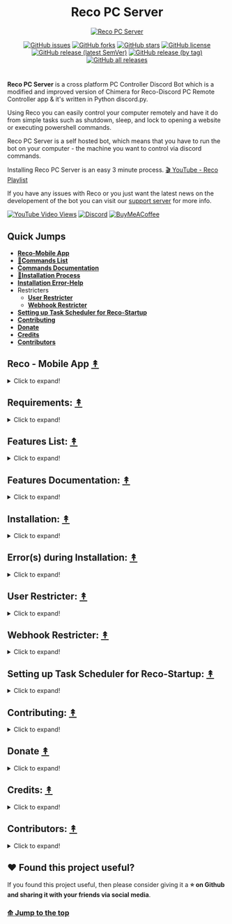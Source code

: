 <div align="center">
<h1>Reco PC Server</h1>
<p align="center">

<a  href="https://github.com/Arvinth-Krishna/Reco-PC-Server#installation--" ><img  width="265" height="250" alt="Reco PC Server" title="Reco PC Server" src="https://user-images.githubusercontent.com/49812701/123842966-f9f15d80-d92e-11eb-9db0-087202e92f7b.png"></a>

</p>
<div align="center">
<a href="https://github.com/Arvinth-Krishna/Reco-PC-Server/issues"><img alt="GitHub issues" src="https://img.shields.io/github/issues/Arvinth-Krishna/Reco-PC-Server?color=%23F2BE22"></a> <a href="https://github.com/Arvinth-Krishna/Reco-PC-Server/network"><img alt="GitHub forks" src="https://img.shields.io/github/forks/Arvinth-Krishna/Reco-PC-Server?style=social"></a> <a href="https://github.com/Arvinth-Krishna/Reco-PC-Server/stargazers"><img alt="GitHub stars" src="https://img.shields.io/github/stars/Arvinth-Krishna/Reco-PC-Server?style=social"></a> <a href="https://github.com/Arvinth-Krishna/Reco-PC-Server/blob/main/LICENSE"><img alt="GitHub license" src="https://img.shields.io/github/license/Arvinth-Krishna/Reco-PC-Server?color=success"></a>
</div>
<a href="https://github.com/Arvinth-Krishna/Reco-PC-Server#reco-pc-server"><img alt="GitHub release (latest SemVer)" src="https://img.shields.io/github/v/release/Arvinth-Krishna/Reco-PC-Server?label=latest%20release"></a> <a href="https://github.com/Arvinth-Krishna/Reco-PC-Server#reco-pc-server"><img alt="GitHub release (by tag)" src="https://img.shields.io/github/downloads/Arvinth-Krishna/Reco-PC-Server/v8.0/total?color=important"></a> <a href="https://github.com/Arvinth-Krishna/Reco-PC-Server#reco-pc-server"><img alt="GitHub all releases" src="https://img.shields.io/github/downloads/Arvinth-Krishna/Reco-PC-Server/total?color=important&label=total%20downloads"></a>
	


 
</div>

# 
**Reco PC Server** is a cross platform PC Controller Discord Bot which is a modified and improved version of Chimera for Reco-Discord PC Remote Controller app & it's written in Python discord.py.

Using Reco you can easily control your computer remotely and have it do from simple tasks such as shutdown, sleep, and lock to opening a website or executing powershell commands.

Reco PC Server is a self hosted bot, which means that you have to run the bot on your computer - the machine you want to control via discord commands.


Installing Reco PC Server is an easy 3 minute process. [🎬 YouTube - Reco Playlist](https://www.youtube.com/playlist?list=PLwfmXAeVRyvkiFj_kyodNsd2uUa-0yrAG)

If you have any issues with Reco or you just want the latest news on the developement of the bot you can visit our [support server](https://discord.gg/SMJ44xQz7p) for more info.

<div align="left">
<a href="https://www.youtube.com/playlist?list=PLwfmXAeVRyvkiFj_kyodNsd2uUa-0yrAG"><img alt="YouTube Video Views" src="https://img.shields.io/youtube/views/HbqW0zCIZYg?style=social"></a> <a href="https://discord.gg/SMJ44xQz7p"><img alt="Discord" src="https://img.shields.io/discord/866341547042013244?color=%235465DE&label=Discord&logo=discord&logoColor=white"></a> <a href="https://www.buymeacoffee.com/ArvinthKrishna"><img alt="BuyMeACoffee" src="https://badgen.net/badge/icon/buymeacoffee?icon=buymeacoffee&label"></a>
</div>


## Quick Jumps

* **[Reco-Mobile App](https://github.com/Arvinth-Krishna/Reco-PC-Server#reco---mobile-app--)**
* **[🔸Commands List](https://github.com/Arvinth-Krishna/Reco-PC-Server#features-list--)**
* **[Commands Documentation](https://github.com/Arvinth-Krishna/Reco-PC-Server#features-documentation--)**
* **[🔸Installation Process](https://github.com/Arvinth-Krishna/Reco-PC-Server#installation--)**
* **[Installation Error-Help](https://github.com/Arvinth-Krishna/Reco-PC-Server#to-deal-with-any-error-during-installation--)**
* Restricters
     * **[User Restricter](https://github.com/Arvinth-Krishna/Reco-PC-Server#user-restricter--)**
     * **[Webhook Restricter](https://github.com/Arvinth-Krishna/Reco-PC-Server#webhook-restricter--)**
* **[Setting up Task Scheduler for Reco-Startup](https://github.com/Arvinth-Krishna/Reco-PC-Server#setting-up-task-scheduler-for-reco-startup--)**
* **[Contributing](https://github.com/Arvinth-Krishna/Reco-PC-Server#contributing--)**
* **[Donate](https://github.com/Arvinth-Krishna/Reco-PC-Server#donate--)**
* **[Credits](https://github.com/Arvinth-Krishna/Reco-PC-Server#credits--)**
* **[Contributors](https://github.com/Arvinth-Krishna/Reco-PC-Server#contributors--)**


## Reco - Mobile App  [↟](https://github.com/Arvinth-Krishna/Reco-PC-Server#quick-jumps) 
<details><summary>Click to expand!</summary><blockquote>
	
**[Reco: Discord PC Remote Controller](https://play.google.com/store/apps/details?id=com.gak.reco)**-Mobile App is now available on Play Store✌. 

[🎬 YouTube - How to install and use Reco - Mobile App](https://youtu.be/YJXfgRL4aK4)

[<img src="https://play.google.com/intl/en_us/badges/images/generic/en-play-badge-border.png" height="60" alt="Get Reco: Discord PC Remote Controller on Google Play" />](https://play.google.com/store/apps/details?id=com.gak.reco "Get Reco: Discord PC Remote Controller on Google Play")



* Reco-Mobile App contain 4 tabs 
  - Home Screen
  - Media Screen
  - Command Screen
  - Webhook Screen
  


### Screenshots:
<p align="center">
  <img  width="100" height="187.5" alt="Reco - Discord PC Remote Controller App" src="https://user-images.githubusercontent.com/49812701/107601722-8257b600-6c4d-11eb-87c2-9f9036382745.jpg">
  <img  width="100" height="187.5" alt="Reco - Discord PC Remote Controller App" src="https://user-images.githubusercontent.com/49812701/107601747-8e437800-6c4d-11eb-9c14-49080bd84cfa.jpg">
  <img  width="100" height="187.5" alt="Reco - Discord PC Remote Controller App" src="https://user-images.githubusercontent.com/49812701/107601773-9d2a2a80-6c4d-11eb-8ed0-958e136eff84.jpg">
  <img  width="100" height="187.5" alt="Reco - Discord PC Remote Controller App" src="https://user-images.githubusercontent.com/49812701/107601780-a3200b80-6c4d-11eb-9bcb-24b5e5adac96.jpg">
  <img  width="100" height="187.5" alt="Reco - Discord PC Remote Controller App" src="https://user-images.githubusercontent.com/49812701/107601788-a7e4bf80-6c4d-11eb-8f64-bd4c2fe6c7e3.jpg">
  <img  width="100" height="187.5" alt="Reco - Discord PC Remote Controller App" src="https://user-images.githubusercontent.com/49812701/107601794-ad420a00-6c4d-11eb-91f0-d9d35f7505c8.jpg">
  <img  width="100" height="187.5" alt="Reco - Discord PC Remote Controller App" src="https://user-images.githubusercontent.com/49812701/107601806-b29f5480-6c4d-11eb-95a9-043bc57e5d6d.jpg">
  <img  width="100" height="187.5" alt="Reco - Discord PC Remote Controller App" src="https://user-images.githubusercontent.com/49812701/107602896-0b242100-6c51-11eb-8fc8-4473af17c846.jpg">
</p>
</blockquote></details>
	

## Requirements:  [↟](https://github.com/Arvinth-Krishna/Reco-PC-Server#quick-jumps) 
<details><summary>Click to expand!</summary><blockquote>
	
**Note:** You only need to manually install [Python](https://www.python.org/downloads/) to get started. All other dependencies will be automatically downloaded & installed after running [setup.bat](https://github.com/Arvinth-Krishna/Reco-PC-Server/blob/main/setup.bat) or [setup.sh](https://github.com/Arvinth-Krishna/Reco-PC-Server/blob/main/setup.sh). (**[#installation_process](https://github.com/Arvinth-Krishna/Reco-PC-Server#installation--)**)

* discord.py
* mss
* opencv-python
* Pillow
* playsound
* plyer
* pycaw
* pynput
* pyperclip
* Python 3
* python-dotenv
* pytube
* pystray
* speedtest-cli
* win10toast
</blockquote></details>


## Features List:  [↟](https://github.com/Arvinth-Krishna/Reco-PC-Server#quick-jumps) 
<details><summary>Click to expand!</summary><blockquote>
	
* **[Abort](https://github.com/Arvinth-Krishna/Reco-PC-Server#-abort--)**
* **[Alert](https://github.com/Arvinth-Krishna/Reco-PC-Server#-alert--)**
* **[App Quitter](https://github.com/Arvinth-Krishna/Reco-PC-Server#-appquitter--)**
* **[Battery Level](https://github.com/Arvinth-Krishna/Reco-PC-Server#-battery-level--)**
* **[Battery Report Generator](https://github.com/Arvinth-Krishna/Reco-PC-Server#-battery-report-generator--)**
* **[Camera](https://github.com/Arvinth-Krishna/Reco-PC-Server#-camera--)**
* **[Clip](https://github.com/Arvinth-Krishna/Reco-PC-Server#-clip--)**
* **[Cmd](https://github.com/Arvinth-Krishna/Reco-PC-Server#-cmd--)**
* **[Commands](https://github.com/Arvinth-Krishna/Reco-PC-Server#-commands--)**
* **[Echo](https://github.com/Arvinth-Krishna/Reco-PC-Server#-echo--)**
* **[File](https://github.com/Arvinth-Krishna/Reco-PC-Server#-file--)**
* **[Help](https://github.com/Arvinth-Krishna/Reco-PC-Server#-help--)**
* **[Hibernate](https://github.com/Arvinth-Krishna/Reco-PC-Server#-hibernate--)**
* **[Launch](https://github.com/Arvinth-Krishna/Reco-PC-Server#-launch--)**
* **[Lock](https://github.com/Arvinth-Krishna/Reco-PC-Server#-lock--)**
* **[Log](https://github.com/Arvinth-Krishna/Reco-PC-Server#-log--)**
* **[Media](https://github.com/Arvinth-Krishna/Reco-PC-Server#-media--)**
* **[Music](https://github.com/Arvinth-Krishna/Reco-PC-Server#-music--)**
* **[Notification](https://github.com/Arvinth-Krishna/Reco-PC-Server#-notification--)**
* **[Powershell](https://github.com/Arvinth-Krishna/Reco-PC-Server#-powershell--)**
* **[Printer](https://github.com/Arvinth-Krishna/Reco-PC-Server#-printer--)**
* **[Processes](https://github.com/Arvinth-Krishna/Reco-PC-Server#-processes--)**
* **[Reco](https://github.com/Arvinth-Krishna/Reco-PC-Server#-reco--)**
* **[Restart](https://github.com/Arvinth-Krishna/Reco-PC-Server#-restart--)**
* **[RPC](https://github.com/Arvinth-Krishna/Reco-PC-Server#-rpc--)**
* **[Say](https://github.com/Arvinth-Krishna/Reco-PC-Server#-say--)**
* **[Screenshot](https://github.com/Arvinth-Krishna/Reco-PC-Server#-screenshot--)**
* **[Search (Google)](https://github.com/Arvinth-Krishna/Reco-PC-Server#-google-search--)**
* **[Shutdown](https://github.com/Arvinth-Krishna/Reco-PC-Server#-shutdown--)**
* **[SignOut (LogOff)](https://github.com/Arvinth-Krishna/Reco-PC-Server#-signout--)**
* **[Sleep](https://github.com/Arvinth-Krishna/Reco-PC-Server#-sleep--)**
* **[Speedtest](https://github.com/Arvinth-Krishna/Reco-PC-Server#-speedtest--)**
* **[System Info](https://github.com/Arvinth-Krishna/Reco-PC-Server#-system-info--)**
* **[URL Launcher](https://github.com/Arvinth-Krishna/Reco-PC-Server#-url-launcher--)**
* **[Version Checker](https://github.com/Arvinth-Krishna/Reco-PC-Server#-version-checker--)**
* **[Wake](https://github.com/Arvinth-Krishna/Reco-PC-Server#-Wake--)**
* **[Wlan Signal](https://github.com/Arvinth-Krishna/Reco-PC-Server#-Wlan-Signal--)**
* **[WhatsApp](https://github.com/Arvinth-Krishna/Reco-PC-Server#-whatsapp--)**
* **[YouTube (search)](https://github.com/Arvinth-Krishna/Reco-PC-Server#-youtube-search--)**
</blockquote></details>
	

## Features Documentation:  [↟](https://github.com/Arvinth-Krishna/Reco-PC-Server#quick-jumps) 
<details><summary>Click to expand!</summary><blockquote>
		
### ★ Abort  [⇪](https://github.com/Arvinth-Krishna/Reco-PC-Server#features-list--)
<details><summary>Click to expand!</summary><blockquote>
	
* !abort
	> Aborts the Shutdown or Restart schedule.

		e.g: !abort
</blockquote></details>
	
### ★ Alert  [⇪](https://github.com/Arvinth-Krishna/Reco-PC-Server#features-list--)
<details><summary>Click to expand!</summary><blockquote>

* !alert on or !alert off or !alert onwithbeep
	> Alerts user interaction.

		e.g: !alert onwithbeep
</blockquote></details>

### ★ AppQuitter  [⇪](https://github.com/Arvinth-Krishna/Reco-PC-Server#features-list--)
<details><summary>Click to expand!</summary><blockquote>

* !appquitter *PID/Application_Name* or !appquitter *PID/Application_Name* *minutes*
	> Quits the specified application immediately or with a time delay in minutes.

		e.g: !appquitter chrome 30
</blockquote></details>

### ★ Battery Level  [⇪](https://github.com/Arvinth-Krishna/Reco-PC-Server#features-list--) 
<details><summary>Click to expand!</summary><blockquote>

* !batterylevel or !batterylevel show
	> To check the estimated battery charge remaining.

		e.g: !batterylevel
</blockquote></details>
	
### ★ Battery Report Generator  [⇪](https://github.com/Arvinth-Krishna/Reco-PC-Server#features-list--) 
<details><summary>Click to expand!</summary><blockquote>

* !batteryreport or !batteryreport file
	> Generates a detailed battery report for your PC. [Screenshots](https://github.com/Arvinth-Krishna/Battery_Report/blob/master/README.md#screenshots)

		e.g: !batteryreport
</blockquote></details>

### ★ Camera  [⇪](https://github.com/Arvinth-Krishna/Reco-PC-Server#features-list--) 
<details><summary>Click to expand!</summary><blockquote>

* !camera *command* or !camera *command* *time*
	> Controls computer camera for taking photo or filming for a given *time* in seconds (default is 5 seconds).

		e.g: !camera video 10
		list of commands:
		- video time
		- photo
</blockquote></details>
	
### ★ Clip  [⇪](https://github.com/Arvinth-Krishna/Reco-PC-Server#features-list--) 
<details><summary>Click to expand!</summary><blockquote>

* !clip *text* or !clip get
	> **!clip** *<text>* - Copy the message to your PC's Clipboard.
	> **!clip get**     - Get data from PC's Clipboard

		e.g: !clip Copy this text to PC's Clipboard
</blockquote></details>

### ★ Cmd  [⇪](https://github.com/Arvinth-Krishna/Reco-PC-Server#features-list--) 
<details><summary>Click to expand!</summary><blockquote>
	
* !cmd "*command*"
	> Executes *command* in cmd.exe.

		e.g: !cmd shutdown -a
</blockquote></details>
	
### ★ Commands  [⇪](https://github.com/Arvinth-Krishna/Reco-PC-Server#features-list--) 
<details><summary>Click to expand!</summary><blockquote>

* !commands
	> Shows all Reco Commands.

		e.g: !commands
</blockquote></details>
	
### ★ Echo  [⇪](https://github.com/Arvinth-Krishna/Reco-PC-Server#features-list--) 
<details><summary>Click to expand!</summary><blockquote>

* !echo *status*
	> Turns on or off !cmd and !powershell command echo in chat. When turned on, the command return will be sent to chat.

		e.g: !echo on (or) !echo off
</blockquote></details>
	
### ★ File  [⇪](https://github.com/Arvinth-Krishna/Reco-PC-Server#features-list--) 
<details><summary>Click to expand!</summary><blockquote>

* !file *command* or !file *command* *path*
	> Browses, saves and retrieves files from or to your computer.

		e.g: !file relative ..
		list of commands:
		- absolute => sets an absolute path
		- relative => sets a relative path
		- list => lists current path
		- retrieve => uploads a file to the chat from your system
		- save => saves a file to your saved_files directory in your system from the chat
		- save folder => opens the saved_files directory
		- rsave => saves a file to your current relaive path from the chat
		- open => opens the current relative path
		- download => saves a file from a direct url to the your system
</blockquote></details>
	
### ★ Help  [⇪](https://github.com/Arvinth-Krishna/Reco-PC-Server#features-list--) 
<details><summary>Click to expand!</summary><blockquote>

* !help or !help *command*
	> Shows Reco help, listing commands of shows help for a specific command.
	
		e.g: !help screenshot
</blockquote></details>
	
### ★ Hibernate  [⇪](https://github.com/Arvinth-Krishna/Reco-PC-Server#features-list--) 
<details><summary>Click to expand!</summary><blockquote>

* !hibernate or !hibernate *minutes*
	> Hibernates your computer immediately or with a time delay in minutes. 

		e.g: !hibernate 30
</blockquote></details>
	
### ★ Launch  [⇪](https://github.com/Arvinth-Krishna/Reco-PC-Server#features-list--) 
<details><summary>Click to expand!</summary><blockquote>

* !launch *shortcut* or !launch list or !launch list_index
    > Launches a custom shortcut you placed in the shortcuts folder.


    > [🎬 YouTube - How to use App Launcher](https://youtu.be/-b-7-8oK1tI)

		e.g: !launch Application_Name_in_Shortcut_Folder
</blockquote></details>

### ★ Lock  [⇪](https://github.com/Arvinth-Krishna/Reco-PC-Server#features-list--) 
<details><summary>Click to expand!</summary><blockquote>

* !lock or !lock *minutes*
	> Locks your computer immediately or with a time delay in minutes.

		e.g: !lock 30
</blockquote></details>
	
### ★ Log  [⇪](https://github.com/Arvinth-Krishna/Reco-PC-Server#features-list--) 
<details><summary>Click to expand!</summary><blockquote>

* !log *param* or !log *param* *date*
	> turns on or off chat logging or show log for given date (defaults to today).

		e.g: !log show 2021-02-08
</blockquote></details>
	
### ★ Media  [⇪](https://github.com/Arvinth-Krishna/Reco-PC-Server#features-list--) 
<details><summary>Click to expand!</summary><blockquote>

* !media *command* or !media *command* *time/times* *time*
	> Controls computer media playback and volume once or repeatedly.
	> 
	> For Play, Pause, and Stop commands have delay_n_minutes feature.
		
		e.g: !media prev 2
		list of commands:
		- vol-up
		- vol-down
		- vol-mute
		- say-cv
		- cv
		- next
		- prev
		- stop
		- play
		- pause
		- key-tab
		- key-space
		- key-enter
		- key-up
		- key-down
		- key-left
		- key-right
		- key-close
		- key-quit	
</blockquote></details>
	

### ★ Music  [⇪](https://github.com/Arvinth-Krishna/Reco-PC-Server#features-list--) 
<details><summary>Click to expand!</summary><blockquote>

* !music "*query*" or !m "*query*"
    > "*query*" can be a song name or video link or playlist link
    > 
    > Plays video music from YouTube in VLC Player. 
    > 
    > ⚠ To use this command you need to add VLC to the Path (Environmental Variables)
    > 
    > Default path: C:\Program Files\VideoLAN\VLC
    
    
    

    > **Trouble in Playing Music in VLC?**
    > 
    > If VLC shows some error while trying to play a song.
    > 
    > ⚠ Try *Replacing* **[youtube.lua](https://drive.google.com/uc?export=download&id=1NnZmyOJ-khgxP6eCFUCCxFUko-_ZfjIV)** file from VLC.
    > 
    > Default path: C:\Program Files\VideoLAN\VLC\lua\playlist

		e.g: !music The Nights 
		          or
	         !m The Nights
		     
		     !m quit      - Quits the VLC Player.
		     !m play      - Play the paused song.
		     !m pause     - Pause the current playing song.
		     !m stop      - Stops the song.
		     !m next      - Play the next song if you have any queued song.
		     !m prev      - Play the previous song if you have any queued song.
		     
    > Advanced Music commands:
    > 
    > ⚠ You can even download any video from YouTube using Reco into .mp3 or .mp4 file.
    > 
    > ⚠⚠IMPORTANT: Sometimes Download feature won't work, maybe it's because of some changes made on YouTube's API and it will take time to get new some new update from Pytube package✌.
    
		e.g: !music dm The Nights
		          or
	         !m dm The Nights
		     
		     !m dm *query*      - Downloads music files.
		     !m dv *query*      - Downloads videos files.
		     !m df              - Shows Download folder.
		     
</blockquote></details>

### ★ Notification  [⇪](https://github.com/Arvinth-Krishna/Reco-PC-Server#features-list--) 
<details><summary>Click to expand!</summary><blockquote>

* !notification "*message*"
    > Sends a notification to the computer.

		e.g: !notification who are you?
</blockquote></details>
	
### ★ Powershell  [⇪](https://github.com/Arvinth-Krishna/Reco-PC-Server#features-list--) 
<details><summary>Click to expand!</summary><blockquote>

* !powershell "*command*"
	> Executes *command* in Powershell.

		e.g: !powershell shutdown -s -t 300
</blockquote></details>
	
### ★ Printer  [⇪](https://github.com/Arvinth-Krishna/Reco-PC-Server#features-list--) 
<details><summary>Click to expand!</summary><blockquote>

* !printer 
	> To print documents from Discord.
	
		- !printer showprinters           or showp
		- !printer showcurrentprinter     or showcp
		- !printer showdefaultprinter     or showdp
		- !printer setcurrentprinter NUM  or setcp NUM
		- !printer setcp  reset           or setcp none
		- !printer setdefaultprinter NUM  or setdp NUM
		- !printer folder list            or folder   
		- !printer folder open
		- !printer folder upload          or upload
		- !printer folder delete
		- !printer folder delete NUM
		- !printer folder print (optional Attributes: p_ n_ c_ o_)
		- !printer jobs   list            or jobs
		- !printer jobs   delete
		- !printer jobs   delete Num
		- !printer print        (optional Attributes: p_ n_ c_ o_)
		- !printer print "FILE_PATH-WITH DOUBLE QUOTES"  (optional Attributes: p_ n_ c_ o_)

           🔸 Optional Attributes can be used with print parameters.
           🔸 All Optional Attributes are optional.
           🔸 Remember:
              p(NUM) > Current Printer > Default Printer
           🔸 Optional Attributes -> p(NUM) n(NUM) c(b/c) o(p/l)
              Explanations:
                 p(Num) -> p1 -> Printer Number
                 n(NUM) -> n1 -> No of Copies
                 c(b/c) -> cb -> Color Mode 
                            b -> Black & White
                            c -> Color
                 o(p/l) -> op -> Orientation
                            p -> Potrait
                            l -> Landscape 
           eg: 
              Read 1st point in FYI.
              !printer folder print n2 cc
              !printer folder print p3 n2 op
              !printer print n5 ol
              !printer print "C:\Users\krish\Desktop\print test.txt" n2
</blockquote></details>

### ★ Processes  [⇪](https://github.com/Arvinth-Krishna/Reco-PC-Server#features-list--) 
<details><summary>Click to expand!</summary><blockquote>

* !processes
	> Shows the current Foreground Apps with PID.

		e.g: !processes
</blockquote></details>
	
### ★ Reco  [⇪](https://github.com/Arvinth-Krishna/Reco-PC-Server#features-list--) 
<details><summary>Click to expand!</summary><blockquote>

* !reco
	> Shows all about your Reco PC Server.

		e.g: !reco
</blockquote></details>
	
### ★ Restart  [⇪](https://github.com/Arvinth-Krishna/Reco-PC-Server#features-list--) 
<details><summary>Click to expand!</summary><blockquote>

* !restart or !restart *minutes*
	> Restarts your computer immediately or with a time delay in minutes.

		e.g: !restart 30
</blockquote></details>
	
### ★ RPC  [⇪](https://github.com/Arvinth-Krishna/Reco-PC-Server#features-list--) 
<details><summary>Click to expand!</summary><blockquote>

* !rpc start or  !rpc stop or !rpc restart
	> Shows Rich Presences.

		e.g: !rpc start
</blockquote></details>
	
### ★ Say  [⇪](https://github.com/Arvinth-Krishna/Reco-PC-Server#features-list--) 
<details><summary>Click to expand!</summary><blockquote>

* !say "*text*"
	> Uses powershell commands and a TTS engine to make your computer say something.
     
		e.g: !say Reco
</blockquote></details>
	
### ★ ScreenShot  [⇪](https://github.com/Arvinth-Krishna/Reco-PC-Server#features-list--) 
<details><summary>Click to expand!</summary><blockquote>

* !screenshot or !screenshot *seconds*
	> Takes a screenshot of your computer and sends it back to you.

		e.g: !screenshot 1
</blockquote></details>
	
### ★ Search (Google)  [⇪](https://github.com/Arvinth-Krishna/Reco-PC-Server#features-list--) 
<details><summary>Click to expand!</summary><blockquote>

* !search or !search *query*
	> Helps you to search your query in Google very easily.

		e.g: !search Reco Discord PC Remote Controller
</blockquote></details>
	
### ★ Shutdown  [⇪](https://github.com/Arvinth-Krishna/Reco-PC-Server#features-list--) 
<details><summary>Click to expand!</summary><blockquote>

* !shutdown or !shutdown *minutes*
	> Shuts down your computer immediately or with a time delay in minutes.

		e.g: !shutdown 30
</blockquote></details>

### ★ SignOut  [⇪](https://github.com/Arvinth-Krishna/Reco-PC-Server#features-list--) 
<details><summary>Click to expand!</summary><blockquote>

* !signout or !signout *minutes*
	> Sign out your user immediately or with a time delay in minutes.

		e.g: !signout 30
</blockquote></details>

### ★ Sleep  [⇪](https://github.com/Arvinth-Krishna/Reco-PC-Server#features-list--) 
<details><summary>Click to expand!</summary><blockquote>

* !sleep or !sleep *minutes*	> 
	> Sleeps your computer immediately or with a time delay in minutes. 

		e.g: !sleep 30
</blockquote></details>

### ★ Speedtest  [⇪](https://github.com/Arvinth-Krishna/Reco-PC-Server#features-list--) 
<details><summary>Click to expand!</summary><blockquote>

* !speedtest 
	> Shows your internet speed. 

		e.g: !speedtest
</blockquote></details>

### ★ System Info  [⇪](https://github.com/Arvinth-Krishna/Reco-PC-Server#features-list--) 
<details><summary>Click to expand!</summary><blockquote>

* !systeminfo
	> Shows your System Information. 

		e.g: !systeminfo
</blockquote></details>

### ★ URL Launcher  [⇪](https://github.com/Arvinth-Krishna/Reco-PC-Server#features-list--)
<details><summary>Click to expand!</summary><blockquote>

* !url *website*
	> Opens the website in your browser.

		e.g: !url google.com
</blockquote></details>

### ★ Version Checker  [⇪](https://github.com/Arvinth-Krishna/Reco-PC-Server#features-list--)
<details><summary>Click to expand!</summary><blockquote>

* !version
	> Shows the current version of Reco PC Server.

		e.g: !version
</blockquote></details>
	
### ★ Wlan Signal  [⇪](https://github.com/Arvinth-Krishna/Reco-PC-Server#features-list--)
<details><summary>Click to expand!</summary><blockquote>

* !wlansignal
	> To check the signal strength of a Wi-Fi Connection.

		e.g: !wlansignal
</blockquote></details>
	
### ★ Wake  [⇪](https://github.com/Arvinth-Krishna/Reco-PC-Server#features-list--) 
<details><summary>Click to expand!</summary><blockquote>
	
* !wake on or !wake off 
	> Keeps screen always on.

		e.g: !wake on
</blockquote></details>

### ★ Whatsapp  [⇪](https://github.com/Arvinth-Krishna/Reco-PC-Server#features-list--) 
<details><summary>Click to expand!</summary><blockquote>

* !whatsapp *countryCode_MobileNumber* or !whatsapp web 
	> Opens chat screen for entered mobile number (Click to Chat feature).

		e.g: !whatsapp 911234567890
</blockquote></details>
	
### ★ YouTube Search  [⇪](https://github.com/Arvinth-Krishna/Reco-PC-Server#features-list--) 
<details><summary>Click to expand!</summary><blockquote>

* !yt play *query* or !youtube *search* 
	> Shows search result on YouTube.

		e.g: !yt Avicii - The Nights

Note: 
* All above commands works best on [![Windows](https://badgen.net/badge/icon/windows?icon=windows&label)](https://github.com/Arvinth-Krishna/Reco-PC-Server#installation--)
 and some commands may not work on other platforms.
* And some commands may require elevated privileges on Linux.
</blockquote></details>
	</blockquote></details>

	
## Installation:  [↟](https://github.com/Arvinth-Krishna/Reco-PC-Server#quick-jumps) 
<details><summary>Click to expand!</summary><blockquote>

### Text Instructions:
1. **Download & Install Python** - Remember: Tick the Add to path checkBox during installation.
   -> https://www.python.org/   (Python Version - [3.9.8](https://www.python.org/downloads/release/python-398/) recommended)
2. Create a bot and get its **token** by following these instructions: https://youtu.be/-m-Z7Wav-fM
	- ⚠ **Don't forget to turn ON these [three switches](https://user-images.githubusercontent.com/49812701/149883812-53643ba8-df84-47ee-89e5-cf3177202b7f.png)** in [Discord Developer Portal](https://discord.com/developers/applications).
3. [Download](https://github.com/Arvinth-Krishna/Reco-PC-Server/releases/download/v8.0/Reco-PC-Server-main.zip) the Reco PC Server Repository, **run setup.bat on Windows** or **setup.sh on Linux** and put your Bot Token in the newly created **.env file**. 
4. Get **Webhook URL** from your Channel and add it in your Webhook tab in your [Reco](https://play.google.com/store/apps/details?id=com.gak.reco) mobile App. https://www.youtube.com/watch?v=2Fcvg-Bh7Oo&t=1s
5. Launch **reco.pyw**, right click on the system tray icon and hit Connect to invite Reco Pc Server to your Discord server.
6. Enjoy!🥳

### Video tutorial:
Click below GIF to see the video.
[![Video Tutorial](https://j.gifs.com/J8qwWg.gif)](https://www.youtube.com/watch?v=HbqW0zCIZYg)
</blockquote></details>


## Error(s) during Installation:  [↟](https://github.com/Arvinth-Krishna/Reco-PC-Server#quick-jumps) 
<details><summary>Click to expand!</summary><blockquote>

### Error 1: Building wheel for multidict (PEP 517) ... error

     error: Microsoft Visual C++ 14.0 or greater is required. Get it with "Microsoft C++ Build Tools": https://visualstudio.microsoft.com/visual-cpp-build-tools/
     ----------------------------------------
     ERROR: Failed building wheel for multidict
     Failed to build yarl multidict
     ERROR: Could not build wheels for yarl, multidict which use PEP 517 and cannot be installed directly```

* Its an simple error and can easily solved by following below instrustion:
   - We will Just Install and then Uninstall - Visual Studio C++ Build Tools.
   - Now, just **install [Visual Studio Installer](https://visualstudio.microsoft.com/thank-you-downloading-visual-studio/?sku=BuildTools&rel=16)** and **then install Build Tools**.
   - And now try again to **run setup.bat on Windows** or **setup.sh on Linux** from Downloaded Reco Folder.
   - After successfully installed Reco setup, Paste your Bot Token in the newly created **.env file** & continue following the [instuction from the 4th Step](https://github.com/Arvinth-Krishna/Reco-PC-Server#text-instructions)
   - And, now you can uninstall Visual Studio Installer from Controll Panel

### Error 2: WARNING: The script chardetect.exe is installed in ........ which is not on PATH.

* To solve this issue **just copy and paste the path which is given in the error in The Environmental variable.**
   - eg:   
   
         WARNING: The script chardetect.exe is installed in 'C:\Users\USER_NAME\AppData\Roaming\Python\Python39\Scripts' which is not on PATH.
	 
    - If you get above given error in the **console** while running **setup.bat** or **setup.sh**. Then follow below given instruction.
    - **Copy the Path from the error** given in the setup.bat console **or change the username in this path and try it:**
        C:\Users\ **USER_NAME**\AppData\Roaming\Python\Python39\Scripts
    - Now go to Start Menu and Type: **Edit environment variables for your account**
    - In that **click Path** and **then add the copied path in that field** and click OK.
    - And now try again to **run setup.bat on Windows** or **setup.sh on Linux** from Downloaded Reco Folder.
    - After successfully installed Reco setup, Paste your Bot Token in the newly created **.env file** & continue following the [instuction from the 4th Step](https://github.com/Arvinth-Krishna/Reco-PC-Server#text-instructions)
</blockquote></details>
	

## User Restricter:  [↟](https://github.com/Arvinth-Krishna/Reco-PC-Server#quick-jumps) 
<details><summary>Click to expand!</summary><blockquote>

* Using this feature you can easily restrict commands permission by adding **User's Id** in **user_restricter.py** file.
* Follow the commented instruction in that file.

	> Synatx for webhook restricter:

		{ 
		
                #1️⃣ Replace User Name
                'userName':'Demo(GAK)',         # Here you can enter the User name, so you can identify easily in this file. 

                #2️⃣ Replace User ID
                'userId':'113595095059988521',   # Watch this video if you don't know how to get User ID - https://youtu.be/OS2rp7wHVTI

                #3️⃣ Before sharing your Reco with others. you can set permission to each commands as you wish🥳
                # "True"  => means Permission granted to use the command.
                # "False" => means Permission Denied to use the command.

                 # For safety and security purposes we have set False as default for all commands and you can override by mentioning commands permission down here.

                 # ⚠ Powerfull Commands: (All powerfull commands will be "False" by default)
                 '!abort':False,
                 '!appquitter':False,
                 '!cmd':False,
                 '!file': False,
                 '!hibernate':False,
                 '!lock':False,
                 '!logoff':False,
                 'media_Close&QuitKeys':False,          # !media key-close, !media key-quit 
                 '!powershell':False,
                 '!restart':False,
                 '!shutdown':False,
                 '!sleep':False,

                  # Moderate Commands:
                  '!camera':True,
                  '!clip':True,
                  '!launch':True,
                  '!screenshot':True,              

                  # Media Commands: (!media)
                  'media_Function_Keys':True,           # next, prev, stop, play, pause
                  'media_Volume_Keys':True,             # vol-up, vol-down, vol-mute
                  'media_ArrowKeys':True,               # key-up, key-down, key-left, key-right
                  'media_Tab,Space&EnterKeys':True,     # key-tab, key-space, key-enter
                  'other_media_commands':True,          # say-vol, cv

                  # Other Commands:
                  '!batterylevel':True,
                  '!batteryreport':True,
                  '!echo':True,
                  '!log':True,
                  '!music':True,
                  '!m':True,
                  '!notification':True,
                  '!help':True,
                  '!processes':True,
                  '!search':True,
                  '!say':True,
                  '!speedtest':True,
                  '!systeminfo':True,
                  '!url':True,
                  '!version':True,
                  '!whatsapp':True,
                  '!wlansignal':True,
                  '!youtube':True,
		},
</blockquote></details>


## Webhook Restricter:  [↟](https://github.com/Arvinth-Krishna/Reco-PC-Server#quick-jumps) 
<details><summary>Click to expand!</summary><blockquote>

[🎬 YouTube - How to use Webhook Restricter](https://youtu.be/JpJQW7IAKj0)

* Using **[Reco mobile app](https://play.google.com/store/apps/details?id=com.gak.reco)** you can easily control your PC using webhook. And if you want to share your webhooks with others and you want to restrict some commands.
* You can restrict so easily by adding that **webhook** in **webhook_restricter.py** file.
* Follow the commented instruction in that file.

	> Synatx for webhook restricter:

		{ 
		
                #1️⃣ Replace webhook Name
                'webhookName':'Demo webhook',       # Here you can enter the Webhook name, so you can identify easily in this file. 

                #2️⃣ Replace webhook URL & ID
                'webhookURL':'https://discord.com/api/webhooks/841227223729700866/aW4XpuFTUfweJIcQAqTSgikXZu6r5r6Q8MK_rOawf6qj_dyAUVQUCzbTm6Is0Bs8bQFG',
                'webhookId':'841227223729700866',   # You can obtain the "webhook id" by looking at the webhook URL, the number after https://discord.com/api/webhooks/ is the "id" , and the part after that is the token. 

                 #3️⃣ Before sharing your Webhook URL to others. you can set permission to each commands as you wish🥳
                 # "True"  => means Permission granted to use the command.
                 # "False" => means Permission Denied to use the command.

                 # ⚠ Powerfull Commands: (All powerfull commands will be "False" by default)
                 '!abort':False,
                 '!appquitter':False,
                 '!cmd':False,
                 '!file': False,
                 '!hibernate':False,
                 '!lock':False,
                 '!logoff':False,
                 'media_Close&QuitKeys':False,          # !media key-close, !media key-quit 
                 '!powershell':False,
                 '!restart':False,
                 '!shutdown':False,
                 '!sleep':False,

                  # Moderate Commands:
                  '!camera':True,
                  '!clip':True,
                  '!launch':True,
                  '!screenshot':True,              

                  # Media Commands: (!media)
                  'media_Function_Keys':True,           # next, prev, stop, play, pause
                  'media_Volume_Keys':True,             # vol-up, vol-down, vol-mute
                  'media_ArrowKeys':True,               # key-up, key-down, key-left, key-right
                  'media_Tab,Space&EnterKeys':True,     # key-tab, key-space, key-enter
                  'other_media_commands':True,          # say-vol, cv

                  # Other Commands:
                  '!batterylevel':True,
                  '!batteryreport':True,
                  '!echo':True,
                  '!log':True,
                  '!music':True,
                  '!m':True,
                  '!notification':True,
                  '!help':True,
                  '!processes':True,
                  '!search':True,
                  '!say':True,
                  '!speedtest':True,
                  '!systeminfo':True,
                  '!url':True,
                  '!version':True,
                  '!whatsapp':True,
                  '!wlansignal':True,
                  '!youtube':True,
		},
</blockquote></details>
	

## Setting up Task Scheduler for Reco-Startup:  [↟](https://github.com/Arvinth-Krishna/Reco-PC-Server#quick-jumps) 
<details><summary>Click to expand!</summary><blockquote>
	
These instruction will help you to setup Reco to startup automatically when we start your PC.
It looks like lenghty but its **so easy to setup**, just follow the steps. So chill, do and have fun...

[🎬 YouTube - How to set up Reco Startup using Task Scheduler](https://youtu.be/gAic5Gv9FcQ)

1. Open **Task Scheduler** by typing it inside the start menu.
2. click **Create Task**
3. Enter the Name as **Reco Startup**
4. And now **check(✔) the _Run with highest privileges_ checkBox**
5. And then, go to **Triggers tab** and click **New**
6. And set _Begin the task:_ **At log on** and also set _Delay task for:_ **8 seconds** and then click **OK**
7. And again click **New** and set _Begin the task:_ **On Workstation Unlock - Any user** and also set _Delay task for:_ **8 seconds** and then click **OK**
8. And now go to **Actions tab** and click **New**
9. Now set
    - **Action:** Start a Program
    - **Program/script:** C:\Users\USERNAME\AppData\Local\Programs\Python\Python39\pythonw.exe (change the USERNAME in this path to your username)
    - **Add arguments(optional):** reco.pyw
    - **Start in (optional):** C:\Users\USERNAME\Downloads\Reco-PC-Server-main (change the USERNAME in this path to your username or paste the downloaded RecoPCServer Repository path)
    - And click **OK**
10. And now go to **Conditions tab** and **uncheck all the checkBox** and **Check(✔) ONLY Network CheckBox** -> (Start only if following network connection avaliable: Any Connection)
11. And now **Click OK**
12.  Next time when you turn on your PC - Reco will Start Automatically🥳.
</blockquote></details>

	
## Contributing:  [↟](https://github.com/Arvinth-Krishna/Reco-PC-Server#quick-jumps) 
<details><summary>Click to expand!</summary><blockquote>
	
Reco was written to be modular so one can easily modify the code and enhance it. I welcome and greatly appreciate anyone who wishes to contribute a module of their own.
Here's how to create a Reco module:

1. Create your *_module.py under the modules directory. See lock_module.py for a good example on how to structure yours.
2. Create an entry for your modules in reco.pyw. The file is full of examples.
3. Test Reco PC Server with your changes and make a pull request if everything works well.
4. Update the README.md file to include your new module and your github profile under Contributors
</blockquote></details>
	

## Donate  [↟](https://github.com/Arvinth-Krishna/Reco-PC-Server#quick-jumps) 
<details><summary>Click to expand!</summary><blockquote>
	
If you found this project helpful and want to thank me, consider buying me a cup of ☕


<a href="https://www.paypal.com/paypalme/gak15"><img width="240" src="https://github.com/everdrone/coolbadge/blob/master/badges/Paypal/Coffee/Dark/Big.png?raw=true"></a>


<a href="https://www.buymeacoffee.com/ArvinthKrishna"><img width="240"  src="https://github.com/appcraftstudio/buymeacoffee/raw/master/Images/snapshot-bmc-button.png"></a>
</blockquote></details>
	

## Credits:  [↟](https://github.com/Arvinth-Krishna/Reco-PC-Server#quick-jumps) 
<details><summary>Click to expand!</summary><blockquote>

* [CedArctic](https://github.com/CedArctic) and all contributors for creating [Chimera](https://github.com/CedArctic/Chimera) which is modified and improved. And now it act as a server(PC controller) for Reco-Discord PC Remote Controller app.
* A special thanks goes to [Big Flubba#3494](https://github.com/BigFlubba) for assisting in the developement and ideas for Reco along with the creation of the support server.
</blockquote></details>


## Contributors:  [↟](https://github.com/Arvinth-Krishna/Reco-PC-Server#quick-jumps) 
<details><summary>Click to expand!</summary><blockquote>

* [CedArctic](https://github.com/CedArctic)
* [Zachman61](https://github.com/Zachman61)
* [vfcoelho](https://github.com/vfcoelho)
* [DragosPopse](https://github.com/DragosPopse)
* [TGlide](https://github.com/TGlide)
* [vlad4him](https://github.com/vlad4him)
* [sn0wmanmj](https://github.com/sn0wmanmj)
* [cominixo01](https://github.com/cominixo01)
* [medusalix](https://github.com/medusalix)
* [kostino](https://github.com/kostino)
* [Big Flubba](https://github.com/BigFlubba)
</blockquote></details>
	

## ❤️ Found this project useful?
If you found this project useful, then please consider giving it a **⭐ on Github and sharing it with your friends via social media**.


### [⟰ Jump to the top](https://github.com/Arvinth-Krishna/Reco-PC-Server#reco-pc-server)
